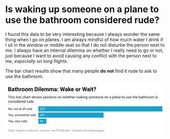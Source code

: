 # Is waking up someone on a plane to use the bathroom considered rude?


I found this data to be very interesting because I always wonder the same thing when I go on planes. I am always mindful of how much water I drink if I sit in the window or middle seat so that I do not disturbe the person next to me. I always have an  internal dilemma on whether I really need to go or not, just because I want to avoid causing any conflict with the person next to me, *especially* on long flights. 

The bar chart results show that many people **do not** find it rude to ask to use the bathroom. 

![This is the bar chart that I made, showing people's responses](7Ua1i-bathroom-dilemma-wake-or-wait-.png)

